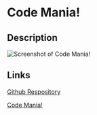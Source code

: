 # Code Mania!
## Description

<img
src=""
alt="Screenshot of Code Mania!">

## Links

[Github Respository]()

[Code Mania!]()